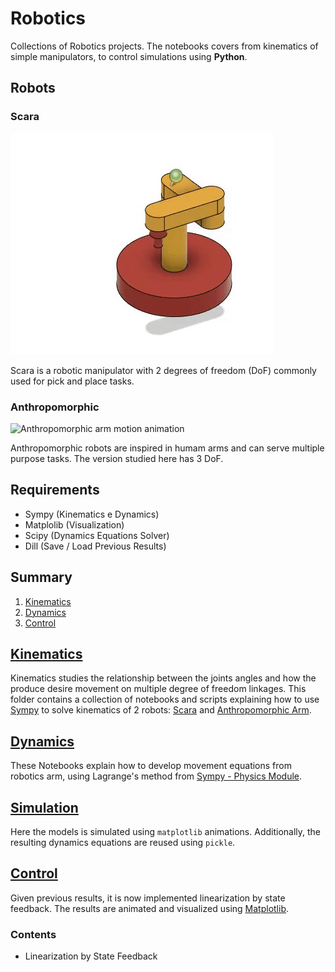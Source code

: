 # Robotics

Collections of Robotics projects. The notebooks covers from kinematics of simple manipulators, to control simulations using **Python**.

## Robots

### Scara

![Scara robot motion animation](https://github.com/Fernandohf/Robotics-Projects/blob/master/media/scara.gif?raw=true)

Scara is a robotic manipulator with 2 degrees of freedom (DoF) commonly used for pick and place tasks.

### Anthropomorphic

![Anthropomorphic arm motion animation](https://github.com/Fernandohf/Robotics-Projects/raw/master/media/msedge_xbxfGl3dEd.gif)

Anthropomorphic robots are inspired in humam arms and can serve multiple purpose tasks. The version studied here has 3 DoF.

## Requirements

- Sympy (Kinematics e Dynamics)
- Matplolib (Visualization)
- Scipy (Dynamics Equations Solver)
- Dill (Save / Load Previous Results)

## Summary

1. [Kinematics](#kinematics)
2. [Dynamics](#dynamics)
3. [Control](#control)

## [Kinematics](https://github.com/Fernandohf/Robotica-Projetos/tree/master/1-Kinematics)

Kinematics studies the relationship between the joints angles and how the produce desire movement on multiple degree of freedom linkages. This folder contains a collection of notebooks and scripts explaining how to use [Sympy](http://www.sympy.org/pt/index.html) to solve kinematics of 2 robots: [Scara](#scara) and [Anthropomorphic Arm](#anthropomorphic).

## [Dynamics](https://github.com/Fernandohf/Robotica-Projetos/tree/master/2-Dynamics)

These Notebooks explain how to develop movement equations from robotics arm, using Lagrange's method from [Sympy - Physics Module](http://docs.sympy.org/latest/modules/physics/index.html).

## [Simulation](https://github.com/Fernandohf/Robotica-Projetos/tree/master/3-Simulation)

Here the models is simulated using `matplotlib` animations. Additionally, the resulting dynamics equations are reused using `pickle`.

## [Control](https://github.com/Fernandohf/Robotica-Projetos/tree/master/4-Control)

Given previous results, it is now implemented linearization by state feedback. The results are animated and visualized using [Matplotlib](https://matplotlib.org/).

### Contents

- Linearization by State Feedback
